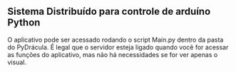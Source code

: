 ## Sistema Distribuído para controle de arduíno Python

<p>O aplicativo pode ser acessado rodando o script Main.py dentro da pasta do PyDrácula. É legal que o servidor esteja ligado quando você for acessar
as funções do aplicativo, mas não há necessidades se for ver apenas o visual.
</p>
